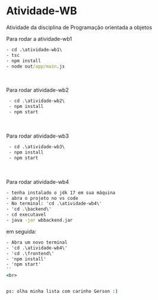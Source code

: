 # Atividade-WB
Atividade da disciplina de Programação orientada a objetos

Para rodar a atividade-wb1
```cmd
- cd .\atividade-wb1\
- tsc
- npm install
- node out/app/main.js
```
<br>
<br>
Para rodar atividade-wb2<br>

```cmd
 - cd .\atividade-wb2\
 - npm install
 - npm start
```

<br>
<br>
Para rodar atividade-wb3

```cmd
 - cd .\atividade-wb3\
 - npm install
 - npm start
```
<br>
<br>
Para rodar atividade-wb4

```cmd
- tenha instalado o jdk 17 em sua máquina
- abra o projeto no vs code
- No terminal: 'cd .\atividade-wb4\'
- 'cd .\backend\'
- cd executavel
- java -jar wbbackend.jar
```
em seguida:
```cmd
- Abra um novo terminal
- 'cd .\atividade-wb4\'
- 'cd .\frontend\'
- 'npm install'
- 'npm start'
``
<br>


ps: olha minha lista com carinho Gerson :)